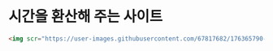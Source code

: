 # 시간을 환산해 주는 사이트


```html
<img scr="https://user-images.githubusercontent.com/67817682/176365790-70440a24-37a8-43f0-ba4d-4435692a96d7.gif"> </img>
